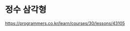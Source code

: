정수 삼각형
====================================

https://programmers.co.kr/learn/courses/30/lessons/43105
